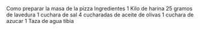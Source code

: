 Como preparar la masa de la pizza
Ingredientes
1 Kilo de harina
25 gramos de lavedura
1 cuchara de sal
4 cucharadas de aceite de olivas
1 cuchara de azucar
1 Taza de agua tibia
